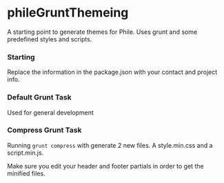 phileGruntThemeing
==================

A starting point to generate themes for Phile. Uses grunt and some predefined styles and scripts.

### Starting

Replace the information in the package.json with your contact and project info.

### Default Grunt Task

Used for general development

### Compress Grunt Task

Running `grunt compress` with generate 2 new files. A style.min.css and a script.min.js.

Make sure you edit your header and footer partials in order to get the minified files.